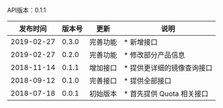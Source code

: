API版本：0.1.1

|发布时间|版本号|更新|说明|
|---|---|---|---|
|2019-02-27|0.3.0|完善功能|* 新增接口|
|2019-02-27|0.2.0|完善功能|* 修改部分产品信息|
|2018-11-14|0.1.1|增加接口|* 提供更详细的镜像查询接口|
|2018-09-12|0.1.0|完善接口|* 提供全部接口|
|2018-07-18|0.0.1|初始版本|* 首先提供 Quota 相关接口|
